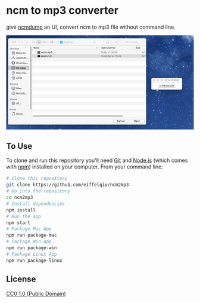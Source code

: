 # ncm to mp3 converter

give [ncmdump](https://github.com/yoki123/ncmdump) an UI, convert ncm to mp3 file without command line.

![图例](https://github.com/eiffelqiu/ncm2mp3/blob/master/screen.jpg)

## To Use

To clone and run this repository you'll need [Git](https://git-scm.com) and [Node.js](https://nodejs.org/en/download/) (which comes with [npm](http://npmjs.com)) installed on your computer. From your command line:

```bash
# Clone this repository
git clone https://github.com/eiffelqiu/ncm2mp3
# Go into the repository
cd ncm2mp3
# Install dependencies
npm install
# Run the app
npm start
# Package Mac App
npm run package-mac
# Package Win App
npm run package-win
# Package Linux App
npm run package-linux
```

## License

[CC0 1.0 (Public Domain)](LICENSE.md)

